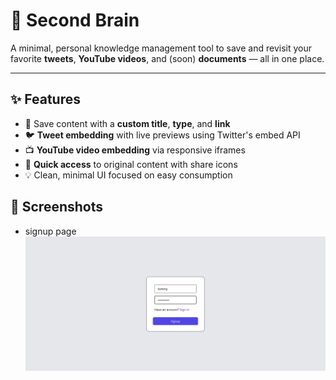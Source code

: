 # 🧠 Second Brain

A minimal, personal knowledge management tool to save and revisit your favorite **tweets**, **YouTube videos**, and (soon) **documents** — all in one place.

---

## ✨ Features

- 🔖 Save content with a **custom title**, **type**, and **link**
- 🐦 **Tweet embedding** with live previews using Twitter's embed API
- 📺 **YouTube video embedding** via responsive iframes
- 🔗 **Quick access** to original content with share icons
- 💡 Clean, minimal UI focused on easy consumption

## 📸 Screenshots

- signup page
![Signup Page](./FRONTEND/screenshots/Screenshot%202025-06-11%20171318.png)
